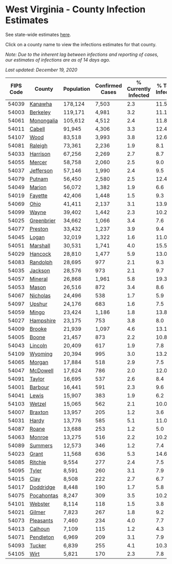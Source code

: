 # West Virginia - County Infection Estimates

See state-wide estimates [here](/infections/us-wv).

Click on a county name to view the infections estimates for that county.

*Note: Due to the inherent lag between infections and reporting of cases, our estimates of infections are as of 14 days ago.*

*Last updated: December 19, 2020*

|   FIPS Code |                   County |   Population |   Confirmed Cases |   % Currently Infected |   % Total Infected |
|-------------|--------------------------|--------------|-------------------|------------------------|--------------------|
|       54039 |       [Kanawha](kanawha) |      178,124 |             7,503 |                    2.3 |               11.5 |
|       54003 |     [Berkeley](berkeley) |      119,171 |             4,981 |                    3.2 |               11.1 |
|       54061 | [Monongalia](monongalia) |      105,612 |             4,512 |                    2.4 |               11.8 |
|       54011 |         [Cabell](cabell) |       91,945 |             4,306 |                    3.3 |               12.4 |
|       54107 |             [Wood](wood) |       83,518 |             3,993 |                    3.8 |               12.6 |
|       54081 |       [Raleigh](raleigh) |       73,361 |             2,236 |                    1.9 |                8.1 |
|       54033 |     [Harrison](harrison) |       67,256 |             2,269 |                    2.7 |                8.7 |
|       54055 |         [Mercer](mercer) |       58,758 |             2,060 |                    2.5 |                9.0 |
|       54037 |   [Jefferson](jefferson) |       57,146 |             1,990 |                    2.4 |                9.5 |
|       54079 |         [Putnam](putnam) |       56,450 |             2,580 |                    2.5 |               12.4 |
|       54049 |         [Marion](marion) |       56,072 |             1,382 |                    1.9 |                6.6 |
|       54019 |       [Fayette](fayette) |       42,406 |             1,448 |                    1.5 |                9.3 |
|       54069 |             [Ohio](ohio) |       41,411 |             2,137 |                    3.1 |               13.9 |
|       54099 |           [Wayne](wayne) |       39,402 |             1,442 |                    2.3 |               10.2 |
|       54025 | [Greenbrier](greenbrier) |       34,662 |             1,066 |                    3.4 |                7.6 |
|       54077 |       [Preston](preston) |       33,432 |             1,237 |                    3.9 |                9.4 |
|       54045 |           [Logan](logan) |       32,019 |             1,322 |                    1.6 |               11.0 |
|       54051 |     [Marshall](marshall) |       30,531 |             1,741 |                    4.0 |               15.5 |
|       54029 |       [Hancock](hancock) |       28,810 |             1,477 |                    5.9 |               13.0 |
|       54083 |     [Randolph](randolph) |       28,695 |               977 |                    2.1 |                9.3 |
|       54035 |       [Jackson](jackson) |       28,576 |               973 |                    2.1 |                9.7 |
|       54057 |       [Mineral](mineral) |       26,868 |             1,961 |                    5.8 |               19.3 |
|       54053 |           [Mason](mason) |       26,516 |               872 |                    3.4 |                8.6 |
|       54067 |     [Nicholas](nicholas) |       24,496 |               538 |                    1.7 |                5.9 |
|       54097 |         [Upshur](upshur) |       24,176 |               683 |                    1.6 |                7.5 |
|       54059 |           [Mingo](mingo) |       23,424 |             1,186 |                    1.8 |               13.8 |
|       54027 |   [Hampshire](hampshire) |       23,175 |               753 |                    3.8 |                8.0 |
|       54009 |         [Brooke](brooke) |       21,939 |             1,097 |                    4.6 |               13.1 |
|       54005 |           [Boone](boone) |       21,457 |               873 |                    2.2 |               10.8 |
|       54043 |       [Lincoln](lincoln) |       20,409 |               617 |                    1.9 |                7.8 |
|       54109 |       [Wyoming](wyoming) |       20,394 |               995 |                    3.0 |               13.2 |
|       54065 |         [Morgan](morgan) |       17,884 |               518 |                    2.9 |                7.5 |
|       54047 |     [McDowell](mcdowell) |       17,624 |               786 |                    2.0 |               12.0 |
|       54091 |         [Taylor](taylor) |       16,695 |               537 |                    2.6 |                8.4 |
|       54001 |       [Barbour](barbour) |       16,441 |               591 |                    2.3 |                9.6 |
|       54041 |           [Lewis](lewis) |       15,907 |               383 |                    1.9 |                6.2 |
|       54103 |         [Wetzel](wetzel) |       15,065 |               562 |                    2.1 |               10.0 |
|       54007 |       [Braxton](braxton) |       13,957 |               205 |                    1.2 |                3.6 |
|       54031 |           [Hardy](hardy) |       13,776 |               585 |                    5.1 |               11.0 |
|       54087 |           [Roane](roane) |       13,688 |               253 |                    1.2 |                5.0 |
|       54063 |         [Monroe](monroe) |       13,275 |               516 |                    2.2 |               10.2 |
|       54089 |       [Summers](summers) |       12,573 |               346 |                    1.2 |                7.4 |
|       54023 |           [Grant](grant) |       11,568 |               636 |                    5.3 |               14.6 |
|       54085 |       [Ritchie](ritchie) |        9,554 |               277 |                    2.4 |                7.5 |
|       54095 |           [Tyler](tyler) |        8,591 |               260 |                    3.1 |                7.9 |
|       54015 |             [Clay](clay) |        8,508 |               222 |                    2.7 |                6.7 |
|       54017 |   [Doddridge](doddridge) |        8,448 |               190 |                    1.7 |                5.8 |
|       54075 | [Pocahontas](pocahontas) |        8,247 |               309 |                    3.5 |               10.2 |
|       54101 |       [Webster](webster) |        8,114 |               118 |                    1.5 |                3.8 |
|       54021 |         [Gilmer](gilmer) |        7,823 |               267 |                    1.8 |                9.2 |
|       54073 |   [Pleasants](pleasants) |        7,460 |               234 |                    4.0 |                7.7 |
|       54013 |       [Calhoun](calhoun) |        7,109 |               115 |                    1.2 |                4.3 |
|       54071 |   [Pendleton](pendleton) |        6,969 |               209 |                    3.1 |                7.9 |
|       54093 |         [Tucker](tucker) |        6,839 |               255 |                    4.1 |               10.3 |
|       54105 |             [Wirt](wirt) |        5,821 |               170 |                    2.3 |                7.8 |